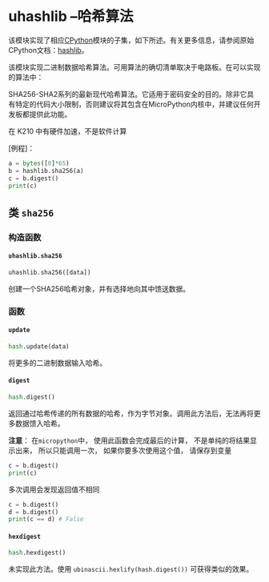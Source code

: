 uhashlib –哈希算法
===================

该模块实现了相应[CPython](http://docs.micropython.org/en/latest/reference/glossary.html#term-cpython)模块的子集，如下所述。有关更多信息，请参阅原始CPython文档：[hashlib](https://docs.python.org/3.5/library/hashlib.html#module-hashlib)。

该模块实现二进制数据哈希算法。可用算法的确切清单取决于电路板。在可以实现的算法中：

SHA256-SHA2系列的最新现代哈希算法。它适用于密码安全的目的。除非它具有特定的代码大小限制，否则建议将其包含在MicroPython内核中，并建议任何开发板都提供此功能。

在 K210 中有硬件加速，不是软件计算

[例程]：
```python
a = bytes([0]*65)
b = hashlib.sha256(a)
c = b.digest()
print(c)
```

## 类 `sha256`

### 构造函数

#### `uhashlib.sha256`

```python
uhashlib.sha256([data])
```

创建一个SHA256哈希对象，并有选择地向其中馈送数据。

### 函数

#### `update`

```python
hash.update(data)
```

将更多的二进制数据输入哈希。

#### `digest`

```python
hash.digest()
```

返回通过哈希传递的所有数据的哈希，作为字节对象。调用此方法后，无法再将更多数据馈入哈希。

**注意**： 在`micropython`中， 使用此函数会完成最后的计算， 不是单纯的将结果显示出来， 所以只能调用一次， 如果你要多次使用这个值， 请保存到变量
```python
c = b.digest()
print(c)
```
多次调用会发现返回值不相同
```python
c = b.digest()
d = b.digest()
print(c == d) # False
```

#### `hexdigest`

```python
hash.hexdigest()
```

未实现此方法。使用 `ubinascii.hexlify(hash.digest())` 可获得类似的效果。
